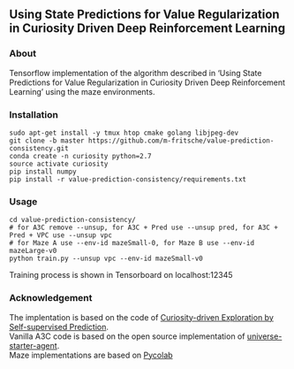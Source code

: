 ## Using State Predictions for Value Regularization in Curiosity Driven Deep Reinforcement Learning ##

### About
Tensorflow implementation of the algorithm described in ‘Using State Predictions for Value Regularization in Curiosity Driven Deep Reinforcement Learning’ using the maze environments.

### Installation
  ```Shell
  sudo apt-get install -y tmux htop cmake golang libjpeg-dev
  git clone -b master https://github.com/m-fritsche/value-prediction-consistency.git
  conda create -n curiosity python=2.7
  source activate curiosity
  pip install numpy
  pip install -r value-prediction-consistency/requirements.txt
  ```

### Usage
  ```Shell
  cd value-prediction-consistency/
  # for A3C remove --unsup, for A3C + Pred use --unsup pred, for A3C + Pred + VPC use --unsup vpc
  # for Maze A use --env-id mazeSmall-0, for Maze B use --env-id mazeLarge-v0
  python train.py --unsup vpc --env-id mazeSmall-v0
  ```
  Training process is shown in Tensorboard on localhost:12345

### Acknowledgement
The implentation is based on the code of [Curiosity-driven Exploration by Self-supervised Prediction](https://github.com/pathak22/noreward-rl).  
Vanilla A3C code is based on the open source implementation of [universe-starter-agent](https://github.com/openai/universe-starter-agent).  
Maze implementations are based on [Pycolab](https://github.com/deepmind/pycolab)

